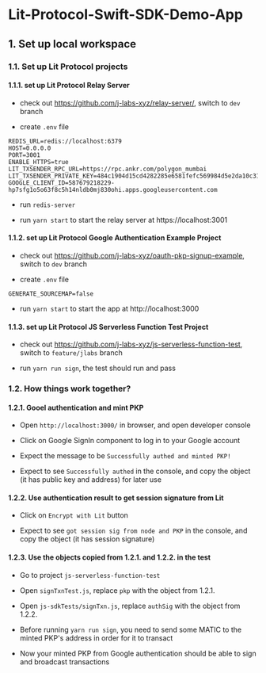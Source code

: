 # Lit-Protocol-Swift-SDK-Demo-App

## 1. Set up local workspace

### 1.1. Set up Lit Protocol projects

#### 1.1.1. set up Lit Protocol Relay Server

* check out https://github.com/j-labs-xyz/relay-server/, switch to `dev` branch

* create `.env` file
```
REDIS_URL=redis://localhost:6379
HOST=0.0.0.0
PORT=3001
ENABLE_HTTPS=true
LIT_TXSENDER_RPC_URL=https://rpc.ankr.com/polygon_mumbai
LIT_TXSENDER_PRIVATE_KEY=484c1904d15cd4282285e6581fefc569984d5e2da10c3147d03398ebcdbe301c
GOOGLE_CLIENT_ID=587679218229-hp7sfg1o5o63f8c5h14nldb0mj830ohi.apps.googleusercontent.com
``` 

* run `redis-server`

* run `yarn start` to start the relay server at https://localhost:3001

#### 1.1.2. set up Lit Protocol Google Authentication Example Project

* check out https://github.com/j-labs-xyz/oauth-pkp-signup-example, switch to `dev` branch

* create `.env` file
```
GENERATE_SOURCEMAP=false
```

* run `yarn start` to start the app at http://localhost:3000

#### 1.1.3. set up Lit Protocol JS Serverless Function Test Project

* check out https://github.com/j-labs-xyz/js-serverless-function-test, switch to `feature/jlabs` branch

* run `yarn run sign`, the test should run and pass

### 1.2. How things work together?

#### 1.2.1. Gooel authentication and mint PKP

* Open `http://localhost:3000/` in browser, and open developer console

* Click on Google SignIn component to log in to your Google account

* Expect the message to be `Successfully authed and minted PKP!`

* Expect to see `Successfully authed` in the console, and copy the object (it has public key and address) for later use

#### 1.2.2. Use authentication result to get session signature from Lit

* Click on `Encrypt with Lit` button

* Expect to see `got session sig from node and PKP` in the console, and copy the object (it has session signature)

#### 1.2.3. Use the objects copied from 1.2.1. and 1.2.2. in the test

* Go to project `js-serverless-function-test`

* Open `signTxnTest.js`, replace `pkp`  with the object from 1.2.1.

* Open `js-sdkTests/signTxn.js`, replace `authSig` with the object from 1.2.2.

* Before running `yarn run sign`, you need to send some MATIC to the minted PKP's address in order for it to transact

* Now your minted PKP from Google authentication should be able to sign and broadcast transactions